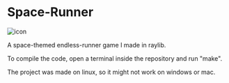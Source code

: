 # Space-Runner
![icon](https://github.com/WildCoderCrab/Space-Runner/assets/139665638/172171f2-ea95-411c-888c-d96870b32695)

A space-themed endless-runner game I made in raylib.

To compile the code, open a terminal inside the repository and run "make".

The project was made on linux, so it might not work on windows or mac.
